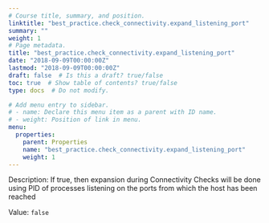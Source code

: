 ```yaml
---
# Course title, summary, and position.
linktitle: "best_practice.check_connectivity.expand_listening_port"
summary: ""
weight: 1
# Page metadata.
title: "best_practice.check_connectivity.expand_listening_port"
date: "2018-09-09T00:00:00Z"
lastmod: "2018-09-09T00:00:00Z"
draft: false  # Is this a draft? true/false
toc: true  # Show table of contents? true/false
type: docs  # Do not modify.

# Add menu entry to sidebar.
# - name: Declare this menu item as a parent with ID name.
# - weight: Position of link in menu.
menu:
  properties:
    parent: Properties
    name: "best_practice.check_connectivity.expand_listening_port"
    weight: 1
---
```


Description: If true, then expansion during Connectivity Checks will be done using PID of processes listening on the ports from which the host has been reached


Value: `false`
